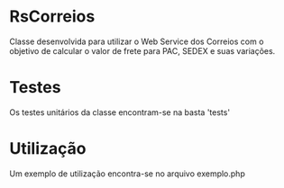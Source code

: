 RsCorreios
=================

Classe desenvolvida para utilizar o Web Service dos Correios 
com o objetivo de calcular o valor de frete para PAC, SEDEX e suas variações.


Testes
==========

Os testes unitários da classe encontram-se na basta 'tests'


Utilização
===========

Um exemplo de utilização encontra-se no arquivo exemplo.php